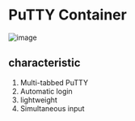 # PuTTY Container
![image](https://github.com/user-attachments/assets/b2253037-034e-4300-bd62-b4fe3beae444)

## characteristic
1. Multi-tabbed PuTTY 
2. Automatic login 
3. lightweight
4. Simultaneous input
